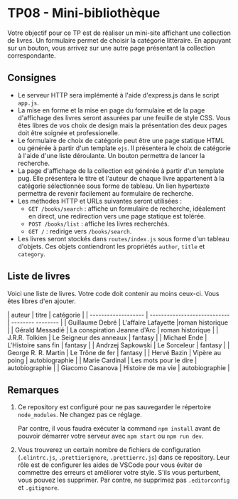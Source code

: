 # TP08 - Mini-bibliothèque

Votre objectif pour ce TP est de réaliser un mini-site affichant une collection de livres.
Un formulaire permet de choisir la catégorie littéraire.
En appuyant sur un bouton, vous arrivez sur une autre page présentant la collection correspondante.

## Consignes

- Le serveur HTTP sera implémenté à l'aide d'express.js dans le script `app.js`.
- La mise en forme et la mise en page du formulaire et de la page d'affichage des livres seront assurées par une feuille de style CSS.
  Vous êtes libres de vos choix de design mais la présentation des deux pages doit être soignée et professionelle.
- Le formulaire de choix de catégorie peut être une page statique HTML ou générée à partir d'un template `ejs`.
  Il présentera le choix de catégorie à l'aide d'une liste déroulante.
  Un bouton permettra de lancer la recherche.
- La page d'affichage de la collection est générée à partir d'un template pug.
  Elle présentera le titre et l'auteur de chaque livre appartenent à la catégorie sélectionnée sous forme de tableau.
  Un lien hypertexte permettra de revenir facilement au formulaire de recherche.
- Les méthodes HTTP et URLs suivantes seront utilisées :
  - `GET /books/search` : affiche un formulaire de recherche, idéalement en direct, une redirection vers une page statique est tolérée.
  - `POST /books/list` : affiche les livres recherchés.
  - `GET /` : redirige vers `/books/search`.
- Les livres seront stockés dans `routes/index.js` sous forme d'un tableau d'objets.
  Ces objets contiendront les propriétés `author`, `title` et `category`.

## Liste de livres

Voici une liste de livres.
Votre code doit contenir au moins ceux-ci.
Vous êtes libres d'en ajouter.

| auteur              | titre                        | catégorie        |
| ------------------- | ---------------------------- | -------- -------- |
| Guillaume Debré     | L'affaire Lafayette          |roman historique |
| Gérald Messadié     | La conspiration Jeanne d'Arc | roman historique |
| J.R.R. Tolkien      | Le Seigneur des anneaux      | fantasy          |
| Michael Ende        | L'Histoire sans fin          | fantasy          |
| Andrzej Sapkowski   | Le Sorceleur                 | fantasy          |
| George R. R. Martin | Le Trône de fer              | fantasy          |
| Hervé Bazin         | Vipère au poing              | autobiographie   |
| Marie Cardinal      | Les mots pour le dire        | autobiographie   |
| Giacomo Casanova    | Histoire de ma vie           | autobiographie   |

## Remarques

1. Ce repository est configuré pour ne pas sauvegarder le répertoire `node_modules`.
   Ne changez pas ce réglage.

   Par contre, il vous faudra exécuter la command `npm install` avant de pouvoir démarrer votre serveur avec `npm start` ou `npm run dev`.
2. Vous trouverez un certain nombre de fichiers de configuration (`.elintrc.js`, `.prettierignore`, `.prettierrc.js`) dans ce repository. Leur rôle est de configurer les aides de VSCode pour vous éviter de commettre des erreurs et améliorer votre style. S'ils vous perturbent, vous pouvez les supprimer. Par contre, ne supprimez pas `.editorconfig` et `.gitignore`.
